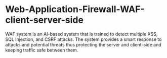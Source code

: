 # Web-Application-Firewall-WAF-client-server-side
WAF system is an AI-based system that is trained to detect multiple XSS, SQL Injection, and CSRF attacks. The system provides a smart response to attacks and potential threats thus protecting the server and client-side and keeping traffic safe between them.
